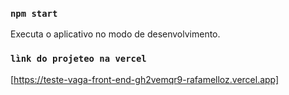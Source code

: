 
### `npm start`
Executa o aplicativo no modo de desenvolvimento.


### `lìnk do projeteo na vercel` 
[https://teste-vaga-front-end-gh2vemqr9-rafamelloz.vercel.app]




